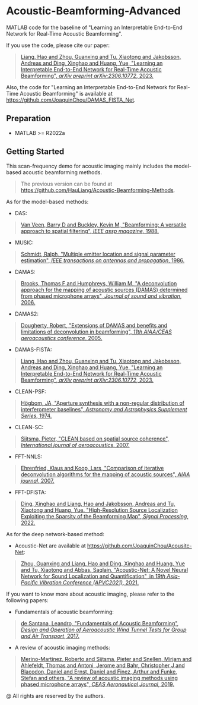 # Acoustic-Beamforming-Advanced

MATLAB code for the baseline of "Learning an Interpretable End-to-End Network for Real-Time Acoustic Beamforming".

If you use the code, please cite our paper:
> [Liang, Hao and Zhou, Guanxing and Tu, Xiaotong and Jakobsson, Andreas and Ding, Xinghao and Huang, Yue, "Learning an Interpretable End-to-End Network for Real-Time Acoustic Beamforming", *arXiv preprint arXiv:2306.10772*, 2023.](https://arxiv.org/abs/2306.10772 "https://arxiv.org/abs/2306.10772")

Also, the code for "Learning an Interpretable End-to-End Network for Real-Time Acoustic Beamforming" is available at https://github.com/JoaquinChou/DAMAS_FISTA_Net.

## Preparation
- MATLAB >= R2022a

## Getting Started
This scan-frequency demo for acoustic imaging mainly includes the model-based acoustic beamforming methods.
> The previous version can be found at https://github.com/HauLiang/Acoustic-Beamforming-Methods.

As for the model-based methods:
* DAS: <br>
> [Van Veen, Barry D and Buckley, Kevin M, "Beamforming: A versatile approach to spatial filtering", *IEEE assp magazine*, 1988.](https://ieeexplore.ieee.org/abstract/document/665/ "https://ieeexplore.ieee.org/abstract/document/665/")
* MUSIC: <br>
> [Schmidt, Ralph, "Multiple emitter location and signal parameter estimation", *IEEE transactions on antennas and propagation*, 1986.](https://ieeexplore.ieee.org/abstract/document/1143830/ "https://ieeexplore.ieee.org/abstract/document/1143830/")
* DAMAS: <br>
> [Brooks, Thomas F and Humphreys, William M, "A deconvolution approach for the mapping of acoustic sources (DAMAS) determined from phased microphone arrays", *Journal of sound and vibration*, 2006.](https://www.sciencedirect.com/science/article/pii/S0022460X06000289 "https://www.sciencedirect.com/science/article/pii/S0022460X06000289")
* DAMAS2: <br>
> [Dougherty, Robert, "Extensions of DAMAS and benefits and limitations of deconvolution in beamforming", *11th AIAA/CEAS aeroacoustics conference*, 2005.](https://doi.org/10.2514/6.2005-2961 "https://doi.org/10.2514/6.2005-2961")
* DAMAS-FISTA: <br>
> [Liang, Hao and Zhou, Guanxing and Tu, Xiaotong and Jakobsson, Andreas and Ding, Xinghao and Huang, Yue, "Learning an Interpretable End-to-End Network for Real-Time Acoustic Beamforming", *arXiv preprint arXiv:2306.10772*, 2023.](https://arxiv.org/abs/2306.10772 "https://arxiv.org/abs/2306.10772")
* CLEAN-PSF: <br>
> [Högbom, JA, "Aperture synthesis with a non-regular distribution of interferometer baselines", *Astronomy and Astrophysics Supplement Series*, 1974.](http://adsabs.harvard.edu/pdf/1974A&AS...15..417H "http://adsabs.harvard.edu/pdf/1974A&AS...15..417H") 
* CLEAN-SC: <br>
> [Sijtsma, Pieter, "CLEAN based on spatial source coherence", *International journal of aeroacoustics*, 2007.](https://journals.sagepub.com/doi/abs/10.1260/147547207783359459 "https://journals.sagepub.com/doi/abs/10.1260/147547207783359459")
* FFT-NNLS: <br>
> [Ehrenfried, Klaus and Koop, Lars, "Comparison of iterative deconvolution algorithms for the mapping of acoustic sources", *AIAA journal*, 2007.](https://arc.aiaa.org/doi/abs/10.2514/1.26320?journalCode=aiaaj "https://arc.aiaa.org/doi/abs/10.2514/1.26320?journalCode=aiaaj")
* FFT-DFISTA: <br>
> [Ding, Xinghao and Liang, Hao and Jakobsson, Andreas and Tu, Xiaotong and Huang, Yue. "High-Resolution Source Localization Exploiting the Sparsity of the Beamforming Map", *Signal Processing*, 2022.](https://www.sciencedirect.com/science/article/pii/S016516842100414X "https://www.sciencedirect.com/science/article/pii/S016516842100414X")

As for the deep network-based method:
* Acoustic-Net are available at https://github.com/JoaquinChou/Acousitc-Net: <br>
> [Zhou, Guanxing and Liang, Hao and Ding, Xinghao and Huang, Yue and Tu, Xiaotong and Abbas, Saqlain. "Acoustic-Net: A Novel Neural Network for Sound Localization and Quantification", in *19th Asia-Pacific Vibration Conference (APVC2021)*, 2021.](https://arxiv.org/abs/2203.16988 "https://arxiv.org/abs/2203.16988")

If you want to know more about acoustic imaging, please refer to the following papers:

* Fundamentals of acoustic beamforming:
> [de Santana, Leandro, "Fundamentals of Acoustic Beamforming", *Design and Operation of Aeroacoustic Wind Tunnel Tests for Group and Air Transport*, 2017.](https://www.sto.nato.int/publications/STO%20Educational%20Notes/STO-EN-AVT-287/EN-AVT-287-04.pdf "https://www.sto.nato.int/publications/STO%20Educational%20Notes/STO-EN-AVT-287/EN-AVT-287-04.pdf")
* A review of acoustic imaging methods:
> [Merino-Martínez, Roberto and Sijtsma, Pieter and Snellen, Mirjam and Ahlefeldt, Thomas and Antoni, Jerome and Bahr, Christopher J and Blacodon, Daniel and Ernst, Daniel and Finez, Arthur and Funke, Stefan and others, "A review of acoustic imaging methods using phased microphone arrays", *CEAS Aeronautical Journal*, 2019.](https://link.springer.com/article/10.1007/s13272-019-00383-4 "https://link.springer.com/article/10.1007/s13272-019-00383-4")

@ All rights are reserved by the authors.
